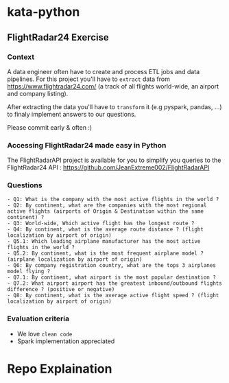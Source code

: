# kata-python

## FlightRadar24 Exercise

### Context
A data engineer often have to create and process ETL jobs and data pipelines.
For this project you'll have to ``extract`` data from https://www.flightradar24.com/ (a track of all flights world-wide, an airport and company listing).

After extracting the data you'll have to ``transform`` it (e.g pyspark, pandas, ...) to finaly implement answers to our questions.

Please commit early & often :)

### Accessing FlightRadar24 made easy in Python
The FlightRadarAPI project is available for you to simplify you queries to the FlightRadar24 API : https://github.com/JeanExtreme002/FlightRadarAPI 

### Questions

    - Q1: What is the company with the most active flights in the world ?
    - Q2: By continent, what are the companies with the most regional active flights (airports of Origin & Destination within the same continent) ?
    - Q3: World-wide, Which active flight has the longest route ?
    - Q4: By continent, what is the average route distance ? (flight localization by airport of origin)
    - Q5.1: Which leading airplane manufacturer has the most active flights in the world ?
    - Q5.2: By continent, what is the most frequent airplane model ? (airplane localization by airport of origin)
    - Q6: By company registration country, what are the tops 3 airplanes model flying ?
    - Q7.1: By continent, what airport is the most popular destination ?
    - Q7.2: What airport airport has the greatest inbound/outbound flights difference ? (positive or negative)
    - Q8: By continent, what is the average active flight speed ? (flight localization by airport of origin)

### Evaluation criteria
 * We love ``clean code`` 
 * Spark implementation appreciated

# Repo Explaination

